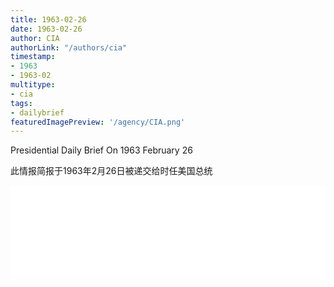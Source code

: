 ```yaml
---
title: 1963-02-26
date: 1963-02-26
author: CIA 
authorLink: "/authors/cia"
timestamp: 
- 1963
- 1963-02
multitype: 
- cia
tags: 
- dailybrief
featuredImagePreview: '/agency/CIA.png'
---
```



Presidential Daily Brief On 1963 February 26

此情报简报于1963年2月26日被递交给时任美国总统

<!--more-->





<div id="over" style="width:100%; overflow:hidden"> <iframe id="sFrame" name="sFrame" frameborder="no" border="0"  allowfullscreen marginwidth="0" scrolling="no" src = " /CIA/1963-02-26.html "  style = " position:absulute; width: 806px; top: 300;" > </iframe> </div>